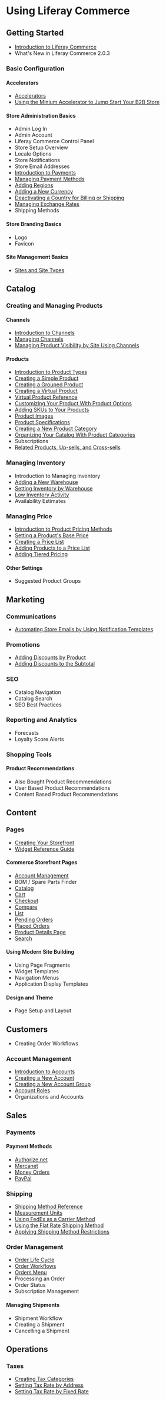 # Using Liferay Commerce

## Getting Started

* [Introduction to Liferay Commerce](./getting-started/introduction-to-liferay-commerce/README.md)
* What's New in Liferay Commerce 2.0.3

### Basic Configuration

#### Accelerators

* [Accelerators](./getting-started/accelerators/README.md)
* [Using the Minium Accelerator to Jump Start Your B2B Store](./getting-started/accelerators/using-the-minium-accelerator-to-jump-start-your-b2b-store/README.md)

#### Store Administration Basics

* Admin Log In
* Admin Account
* Liferay Commerce Control Panel
* Store Setup Overview
* Locale Options
* Store Notifications
* Store Email Addresses
* [Introduction to Payments](./getting-started/payments/README.md)
* [Managing Payment Methods](./getting-started/payments/managing-payment-methods/README.md)
* [Adding Regions](./getting-started/country-options/adding-regions/README.md)
* [Adding a New Currency](./getting-started/currencies/adding-a-new-currency/README.md)
* [Deactivating a Country for Billing or Shipping](./getting-started/country-options/deactivating-a-country-for-billing-or-shipping/README.md)
* [Managing Exchange Rates](./getting-started/currencies/managing-exchange-rates/README.md)
* Shipping Methods

#### Store Branding Basics

* Logo
* Favicon

#### Site Management Basics

* [Sites and Site Types](./getting-started/site-management-basics/sites-and-site-types/README.md)

## Catalog

### Creating and Managing Products

#### Channels

* [Introduction to Channels](./catalog/creating-and-managing-products/channels/introduction-to-channels/README.md)
* [Managing Channels](./catalog/creating-and-managing-products/channels/managing-channels/README.md)
* [Managing Product Visibility by Site Using Channels](./catalog/creating-and-managing-products/channels/configuring-product-visibility-by-site-using-channels/README.md)

#### Products

* [Introduction to Product Types](./catalog/creating-and-managing-products/product-types/introduction-to-product-types/README.md)
* [Creating a Simple Product](./catalog/creating-and-managing-products/product-types/creating-a-simple-product/README.md)
* [Creating a Grouped Product](./catalog/creating-and-managing-products/product-types/creating-a-grouped-product/README.md)
* [Creating a Virtual Product](./catalog/creating-and-managing-products/product-types/creating-a-virtual-product/README.md)
* [Virtual Product Reference](./catalog/creating-and-managing-products/product-types/virtual-product-reference/README.md)
* [Customizing Your Product With Product Options](./catalog/creating-and-managing-products/customizing-your-product-with-product-options/README.md)
* [Adding SKUs to Your Products](./catalog/creating-and-managing-products/adding-skus-to-your-products/README.md)
* [Product Images](./catalog/creating-and-managing-products/product-information/product-images/README.md)
* [Product Specifications](./catalog/creating-and-managing-products/product-information/specifications/README.md)
* [Creating a New Product Category](./catalog/creating-and-managing-products/categories/creating-a-new-product-category/README.md)
* [Organizing Your Catalog With Product Categories](./catalog/creating-and-managing-products/categories/organizing-your-catalog-with-product-categories/README.md)
* Subscriptions
* [Related Products, Up-sells, and Cross-sells](./catalog/creating-and-managing-products/product-information/related-products-up-sells-and-cross-sells/README.md)

### Managing Inventory

* Introduction to Managing Inventory
* [Adding a New Warehouse](./catalog/managing-inventory/adding-a-new-warehouse/README.md)
* [Setting Inventory by Warehouse](./catalog/managing-inventory/setting-inventory-by-warehouse/README.md)
* [Low Inventory Activity](./catalog/managing-inventory/low-stock-activity/README.md)
* Availability Estimates

### Managing Price

* [Introduction to Product Pricing Methods](./catalog/managing-price/introduction-to-product-pricing-methods/README.md)
* [Setting a Product's Base Price](./catalog/managing-price/base-price/setting-a-products-base-price/README.md)
* [Creating a Price List](./catalog/managing-price/price-lists/creating-a-price-list/README.md)
* [Adding Products to a Price List](./catalog/managing-price/price-lists/adding-products-to-a-price-list/README.md)
* [Adding Tiered Pricing](./catalog/managing-price/price-lists/adding-tiered-pricing/README.md)

#### Other Settings

* Suggested Product Groups

## Marketing

### Communications

* [Automating Store Emails by Using Notification Templates](./marketing/email-notifications/automating-store-emails-by-using-notification-templates/README.md)

### Promotions

* [Adding Discounts by Product](./marketing/promotions/adding-discounts-by-product/README.md)
* [Adding Discounts to the Subtotal](./marketing/promotions/adding-discounts-to-the-subtotal/README.md)

### SEO

* Catalog Navigation
* Catalog Search
* SEO Best Practices

### Reporting and Analytics

* Forecasts
* Loyalty Score Alerts

### Shopping Tools

#### Product Recommendations

* Also Bought Product Recommendations
* User Based Product Recommendations
* Content Based Product Recommendations

## Content

### Pages

* [Creating Your Storefront](./content/pages/creating-your-storefront/README.md)
* [Widget Reference Guide](./content/pages/widget-reference/README.md)

#### Commerce Storefront Pages

* [Account Management](./content/pages/account-management/README.md)
* BOM / Spare Parts Finder
* [Catalog](./content/pages/catalog/README.md)
* [Cart](./content/cart/README.md)
* [Checkout](./content/pages/checkout/README.md)
* [Compare](./content/pages/compare/README.md)
* [List](./content/pages/list/README.md)
* [Pending Orders](./content/pending-orders/README.md)
* [Placed Orders](./content/pages/placed-orders/README.md)
* [Product Details Page](./content/pages/product-details/README.md)
* [Search](./content/search/README.md)

#### Using Modern Site Building

* Using Page Fragments
* Widget Templates
* Navigation Menus
* Application Display Templates

#### Design and Theme

* Page Setup and Layout

## Customers

* Creating Order Workflows

### Account Management

* [Introduction to Accounts](./customers/account-management/introduction-to-accounts/README.md)
* [Creating a New Account](./customers/account-management/creating-a-new-account/README.md)
* [Creating a New Account Group](./customers/account-management/creating-a-new-account-group/README.md)
* [Account Roles](./customers/account-management/account-roles/README.md)
* Organizations and Accounts

## Sales

### Payments

#### Payment Methods

* [Authorize.net](./sales/payments/payment-methods/authorize.net/README.md)
* [Mercanet](./sales/payments/payment-methods/mercanet/README.md)
* [Money Orders](./sales/payments/payment-methods/money-orders/README.md)
* [PayPal](./sales/payments/payment-methods/paypal/README.md)

### Shipping

* [Shipping Method Reference](./sales/shipping/shipping-method-reference/README.md)
* [Measurement Units](./sales/shipping/measurement-units/README.md)
* [Using FedEx as a Carrier Method](./sales/shipping/using-fedex-as-a-carrier-method/README.md)
* [Using the Flat Rate Shipping Method](./sales/shipping/using-the-flat-rate-shipping-method/README.md)
* [Applying Shipping Method Restrictions](./sales/shipping/applying-shipping-method-restrictions/README.md)

### Order Management

* [Order Life Cycle](./sales/order-management/order-life-cycle/README.md)
* [Order Workflows](./sales/order-management/order-workflows/README.md)
* [Orders Menu](./sales/order-management/orders-menu/README.md)
* Processing an Order
* Order Status
* Subscription Management

#### Managing Shipments

* Shipment Workflow
* Creating a Shipment
* Cancelling a Shipment

## Operations

### Taxes

* [Creating Tax Categories](./operations/taxes/creating-tax-categories/README.md)
* [Setting Tax Rate by Address](./operations/taxes/setting-tax-rate-by-address/README.md)
* [Setting Tax Rate by Fixed Rate](./operations/taxes/setting-tax-rate-by-fixed-rate/README.md)
